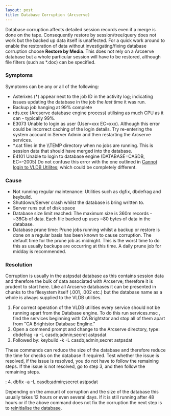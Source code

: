 ```yaml
---
layout: post 
title: Database Corruption (Arcserve)
---
```


Database corruption affects detailed session records even if a merge is
done on the tape. Consequently restore by session/tree/query does not
work but the backed up data itself is unaffected. For a quick work
around to enable the restoration of data without investigating/fixing
database corruption choose **Restore by Media**. This does not rely on a
Arcserve database but a whole particular session will have to be
restored, although file filters (such as \*.doc) can be specified.

### Symptoms

Symptoms can be any or all of the following:

-   Asterixes (\*) appear next to the job ID in the activity log;
    indicating issues updating the database in the job the *last* time
    it was run.
-   Backup job hanging at 99% complete
-   rds.exe (Arcserve database engine process) utilising as much CPU as
    it can - typically 99%.
-   E3073 Unable to login as user (User=xxx EC=xxx). Although this error
    could be incorrect caching of the login details. Try re-entering the
    system account in Server Admin and then restarting the Arcserve
    services.
-   \*.cat files in the <Arcserve dir>\\\\TEMP directory when no jobs
    are running. This is session data that should have merged into the
    database.
-   E4101 Unable to login to database engine (DATABASE=CASDB, EC=-2005)
    Do not confuse this error with the one outlined in [Cannot login to
    VLDB Utilites](Cannot_run_VLDB_Utilities_(Arcserve) "wikilink");
    which could be completely different.

### Cause

-   Not running regular maintenance: Utilities such as dgfix, dbdefrag
    and keybuild.
-   Shutdown/Server crash whilst the database is bring written to.
-   Server runs out of disk space
-   Database size limit reached: The maximum size is 360m records -
    \~36Gb of data. Each file backed up uses \~80 bytes of data in the
    database.
-   Database prune time: Prune jobs running whilst a backup or restore
    is done on a regular basis has been known to cause corruption. The
    default time for the prune job as midnight. This is the worst time
    to do this as usually backups are occurring at this time. A daily
    prune job for midday is recommended.

### Resolution

Corruption is usually in the astpsdat database as this contains session
data and therefore the bulk of data associated with Arcserve; therefore
it is prudent to start here. Like all Arcserve databases it can be
presented in chunks to the filesystem itself (.001, .002 etc.) but the
database name as a whole is always supplied to the VLDB utilities.

1.  For correct operation of the VLDB utilities every service should not
    be running apart from the Database engine. To do this run
    services.msc , find the services beginning with CA Brightstor and
    stop all of them apart from \"CA Brightstor Database Engline.\"
2.  Open a commend prompt and change to the Arcserve directory, type:
    dbdefrag -a -L casdb;admin;secret astpsdat
3.  Followed by: keybuild -k -L casdb;admin;secret astpsdat

These commands can reduce the size of the database and therefore reduce
the time for checks on the database if required. Test whether the issue
is resolved, if the issue is resolved, you do not have to follow the
remaining steps. If the issue is not resolved, go to step 3, and then
follow the remaining steps.

:   4\. dbfix -a -L casdb;admin;secret astpsdat

Depending on the amount of corruption and the size of the database this
usually takes 12 hours or even several days. If it is still running
after 48 hours or if the above command does not fix the corruption the
next step is to [reinitialise the
database](Reinitialise_database_(Arcserve) "wikilink").
